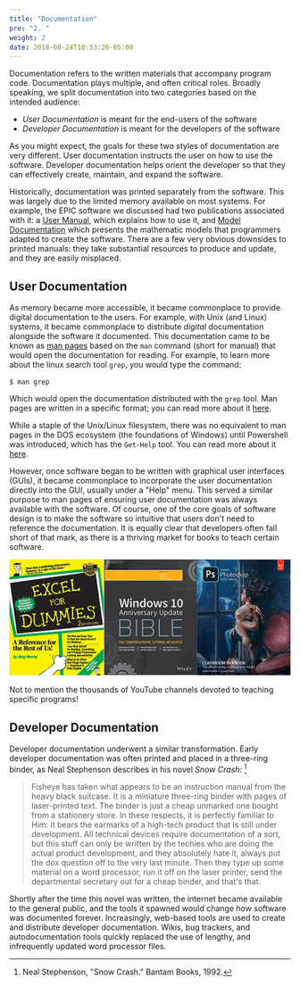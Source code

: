 ```yaml
---
title: "Documentation"
pre: "2. "
weight: 2
date: 2018-08-24T10:53:26-05:00
---
```


Documentation refers to the written materials that accompany program code.  Documentation plays multiple, and often critical roles.  Broadly speaking, we split documentation into two categories based on the intended audience:

* _User Documentation_ is meant for the end-users of the software 
* _Developer Documentation_ is meant for the developers of the software

As you might expect, the goals for these two styles of documentation are very different.  User documentation instructs the user on how to use the software.  Developer documentation helps orient the developer so that they can effectively create, maintain, and expand the software.

Historically, documentation was printed separately from the software.  This was largely due to the limited memory available on most systems.  For example, the EPIC software we discussed had two publications associated with it: a [User Manual](http://agrilife.org/epicapex/files/2015/10/EPIC.0810-User-Manual-Sept-15.pdf), which explains how to use it, and [Model Documentation](http://agrilife.org/epicapex/files/2015/05/EpicModelDocumentation.pdf) which presents the mathematic models that programmers adapted to create the software. There are a few very obvious downsides to printed manuals: they take substantial resources to produce and update, and they are easily misplaced.

## User Documentation
As memory became more accessible, it became commonplace to provide digital documentation to the users.  For example, with Unix (and Linux) systems, it became commonplace to distribute _digital_ documentation alongside the software it documented.  This documentation came to be known as [man pages](https://en.wikipedia.org/wiki/Man_page) based on the `man` command (short for manual) that would open the documentation for reading.  For example, to learn more about the linux search tool `grep`, you would type the command:

```
$ man grep 
```

Which would open the documentation distributed with the `grep` tool.  Man pages are written in a specific format; you can read more about it [here](https://liw.fi/manpages/).

While a staple of the Unix/Linux filesystem, there was no equivalent to man pages in the DOS ecosystem (the foundations of Windows) until Powershell was introduced, which has the `Get-Help` tool.  You can read more about it [here](https://docs.microsoft.com/en-us/powershell/scripting/learn/ps101/02-help-system?view=powershell-7).

However, once software began to be written with graphical user interfaces (GUIs), it became commonplace to incorporate the user documentation directly into the GUI, usually under a "Help" menu.  This served a similar purpose to man pages of ensuring user documentation was always available with the software.  Of course, one of the core goals of software design is to make the software so intuitive that users don't need to reference the documentation. It is equally clear that developers often fall short of that mark, as there is a thriving market for books to teach certain software.

![Example Software Books](/images/2.2.1.png)

Not to mention the thousands of YouTube channels devoted to teaching specific programs!

## Developer Documentation 

Developer documentation underwent a similar transformation. Early developer documentation was often printed and placed in a three-ring binder, as Neal Stephenson describes in his novel _Snow Crash_: [^stephenson1992]

[^stephenson1992]: Neal Stephenson, "Snow Crash." Bantam Books, 1992.  

<blockquote>
Fisheye has taken what appears to be an instruction manual from the heavy black suitcase. It is a miniature three-ring binder with pages of laser-printed text. The binder is just a cheap unmarked one bought from a stationery store. In these respects, it is perfectly familiar to Him: it bears the earmarks of a high-tech product that is still under development. All technical devices require documentation of a sort, but this stuff can only be written by the techies who are doing the actual product development, and they absolutely hate it, always put the dox question off to the very last minute. Then they type up some material on a word processor, run it off on the laser printer, send the departmental secretary out for a cheap binder, and that's that.
</blockquote>

Shortly after the time this novel was written, the internet became available to the general public, and the tools it spawned would change how software was documented forever.  Increasingly, web-based tools are used to create and distribute developer documentation.  Wikis, bug trackers, and autodocumentation tools quickly replaced the use of lengthy, and infrequently updated word processor files.


